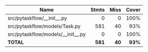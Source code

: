 | Name                                  |    Stmts |     Miss |   Cover |
|-------------------------------------- | -------: | -------: | ------: |
| src/pytaskflow/\_\_init\_\_.py        |        0 |        0 |    100% |
| src/pytaskflow/models/Task.py         |      581 |       40 |     93% |
| src/pytaskflow/models/\_\_init\_\_.py |        0 |        0 |    100% |
|                             **TOTAL** |  **581** |   **40** | **93%** |
